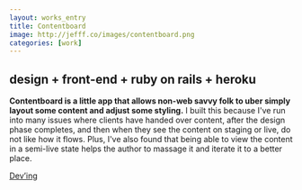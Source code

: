 ```yaml
---
layout: works_entry
title: Contentboard
image: http://jefff.co/images/contentboard.png
categories: [work]
---
```


<h2 data-icon="⚒">design + front-end + ruby on rails + heroku</h2>

**Contentboard is a little app that allows non-web savvy folk to uber simply layout some content and adjust some styling.** I built this because I've run into many issues where clients have handed over content, after the design phase completes, and then when they see the content on staging or live, do not like how it flows. Plus, I've also found that being able to view the content in a semi-live state helps the author to massage it and iterate it to a better place.

<a class="button" href="http://content.jefff.co/">Dev&rsquo;ing</a>
